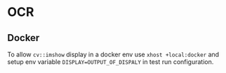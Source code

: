 # OCR

## Docker

To allow `cv::imshow` display in a docker env use `xhost +local:docker` and setup env variable `DISPLAY=OUTPUT_OF_DISPALY` in test run
configuration.
